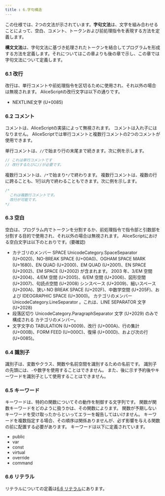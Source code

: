 ```yaml
---
title : 6.字句構造
---
```

この仕様では、2つの文法が示されています。**字句文法**は、文字を組み合わせることによって、空白、コメント、トークンおよび前処理指令を表現する方法を定義します。

**構文文法**は、字句文法に基づき処理されたトークンを結合してプログラムを形成する方法を定義します。それについてはこの章よりも後の章で示し、この章では字句文法について定義します。

### 6.1 改行
改行は、単行コメントや前処理指令を区切るために使用され、それ以外の場合は無視されます。
AliceScriptの改行文字は以下の通りです。

- NEXTLINE文字 (U+0085)

### 6.2 コメント
コメントは、AliceScriptの実装によって無視されます。
コメントは入れ子にはなりません。
AliceScriptでは単行コメントと複数行コメントの2つのコメントが使用できます。

単行コメントは、`//`で始まり行の末尾まで続きます。次に例を示します。

```cs title="AliceScript"
// これは単行コメントです
// 改行するたびに//が必要です。
```

複数行コメントは、`/*`で始まり`*/`で終わります。
複数行コメントは、複数の行に跨ることも、1行以内で終わることもできます。次に例を示します。

```cs title="AliceScript"
/*
  これは複数行コメントです。
  改行が可能です。
*/
```

### 6.3 空白
空白は、プログラム内でトークンを分割するか、前処理指令で指令部と引数部を分割する目的で使用され、それ以外の場合は無視されます。
AliceScriptにおける空白文字は以下のとおりです。(要確認)

- カテゴリのメンバー SPACE UnicodeCategory.SpaceSeparator (U+0020)、NO-BREAK SPACE (U+00A0)、OGHAM SPACE MARK (U+1680)、EN QUAD (U+2000)、EM QUAD (U+2001)、EN SPACE (U+2002)、EM SPACE (U+2002) が含まれます。 2003 年、3/EM 空間 (U+2004)、4/EM 空間 (U+2005)、6/EM 空間 (U+2006)、図形空間 (U+2007)、句読点空間 (U+2008) シンスペース (U+2009)、細いスペース (U+200A)、狭い NO BREAK SPACE (U+202F)、中数学空間 (U+205F)、および IDEOGRAPHIC SPACE (U+3000)。
カテゴリのメンバー UnicodeCategory.LineSeparator 。これは、LINE SEPARATOR 文字 (U+2028) 
- 段落区切り UnicodeCategory.ParagraphSeparator 文字 (U+2029) のみで構成される カテゴリのメンバー。
- 文字文字の TABULATION (U+0009)、改行 (U+000A)、行の集計 (U+000B)、FORM FEED (U+000C)、復帰 (U+000D)、および次の行 (U+0085)。

### 6.4 識別子
識別子は、変数やクラス、関数や名前空間を識別するための名前です。
識別子の先頭には、`-`や数字を使用することはできません。
また、後に示す予約後やキーワードを識別子として使用することはできません。

### 6.5 キーワード
キーワードは、特的の関数についてその動作を制御する文字列です。
関数が関数キーワードをどのように扱うかは、その関数によります。
関数が予期しないキーワードを受け取ったからといってエラーを報告してはいけません。
キーワードを複数指定する場合、その順序は関係ありませんが、必ず影響を与える関数の前に配置する必要があります。
キーワードは以下に定義されています。

- public
- var
- const
- virtual
- override
- command

### 6.6 リテラル
リテラルについての定義は[6.6 リテラル](./6_literal.md)にあります。
